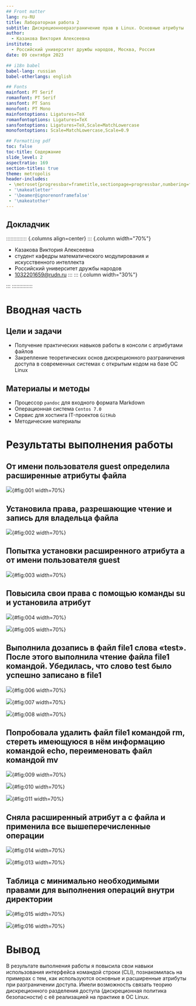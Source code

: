 ```yaml
---
## Front matter
lang: ru-RU
title: Лабораторная работа 2
subtitle: Дискреционноеразграничение прав в Linux. Основные атрибуты
author:
  - Казакова Виктория Алексеевна
institute:
  - Российский университет дружбы народов, Москва, Россия
date: 09 сентября 2023

## i18n babel
babel-lang: russian
babel-otherlangs: english

## Fonts
mainfont: PT Serif
romanfont: PT Serif
sansfont: PT Sans
monofont: PT Mono
mainfontoptions: Ligatures=TeX
romanfontoptions: Ligatures=TeX
sansfontoptions: Ligatures=TeX,Scale=MatchLowercase
monofontoptions: Scale=MatchLowercase,Scale=0.9

## Formatting pdf
toc: false
toc-title: Содержание
slide_level: 2
aspectratio: 169
section-titles: true
theme: metropolis
header-includes:
 - \metroset{progressbar=frametitle,sectionpage=progressbar,numbering=fraction}
 - '\makeatletter'
 - '\beamer@ignorenonframefalse'
 - '\makeatother'
---
```



## Докладчик

:::::::::::::: {.columns align=center}
::: {.column width="70%"}
  * Казакова Виктория Алексеевна
  * студент кафедры математического модулирования и искусственного интеллекта
  * Российский университет дружбы народов
  * [1032201659@rudn.ru](mailto:1032201659@rudn.ru)
:::
::: {.column width="30%"}



:::
::::::::::::::
# Вводная часть


## Цели и задачи

- Получение практических навыков работы в консоли с атрибутами файлов
- Закрепление теоретических основ дискреционного разграничения доступа в современных системах с открытым кодом на базе ОС Linux

## Материалы и методы

- Процессор `pandoc` для входного формата Markdown
- Операционная система `Centos 7.0`
- Сервис для хостинга IT-проектов `GitHub`
- Методические материалы

# Результаты выполнения работы

## От имени пользователя guest определила расширенные атрибуты файла

![](image/1.png){#fig:001 width=70%}

## Установила права, разрешающие чтение и запись для владельца файла

![](image/2.png){#fig:002 width=70%}

## Попытка установки расширенного атрибута a от имени пользователя guest

![](image/3.png){#fig:003 width=70%}

## Повысила свои права с помощью команды su и установила атрибут

![](image/4.png){#fig:004 width=70%}

![](image/5.png){#fig:005 width=70%}

## Выполнила дозапись в файл file1 слова «test». После этого выполнила чтение файла file1 командой. Убедилась, что слово test было успешно записано в file1 

![](image/6.png){#fig:006 width=70%}

![](image/7.png){#fig:007 width=70%}

![](image/8.png){#fig:008 width=70%}

## Попробовала удалить файл file1 командой rm, стереть имеющуюся в нём информацию командой echo, переименовать файл командой mv

![](image/9.png){#fig:009 width=70%}

![](image/10.png){#fig:010 width=70%}

![](image/11.png){#fig:011 width=70%}

## Сняла расширенный атрибут a с файла и применила все вышеперечисленные операции

![](image/14.png){#fig:014 width=70%}

![](image/13.png){#fig:013 width=70%}

## Таблица с минимально необходимыми правами для выполнения операций внутри директории

![](image/15.png){#fig:015 width=70%}

![](image/16.png){#fig:016 width=70%}

# Вывод

В результате выполнения работы я повысила свои навыки использования интерфейса командой строки (CLI), познакомилась на примерах с тем, как используются основные и расширенные атрибуты при разграничении доступа. Имели возможность связать теорию дискреционного разделения доступа (дискреционная политика безопасности) с её реализацией на практике в ОС Linux.

